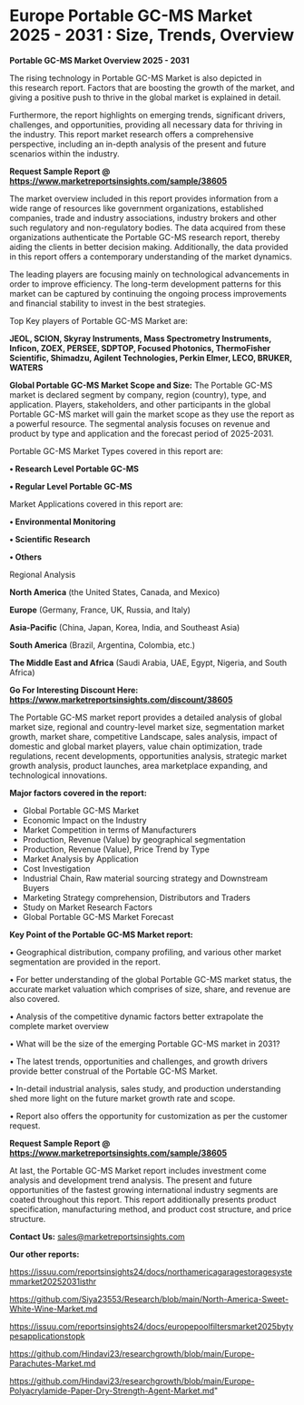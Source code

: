 # Europe Portable GC-MS Market 2025 - 2031 : Size, Trends, Overview

<Strong> Portable GC-MS Market Overview 2025 - 2031</strong>

The rising technology in Portable GC-MS Market is also depicted in this research report. Factors that are boosting the growth of the market, and giving a positive push to thrive in the global market is explained in detail.

Furthermore, the report highlights on emerging trends, significant drivers, challenges, and opportunities, providing all necessary data for thriving in the industry. This report market research offers a comprehensive perspective, including an in-depth analysis of the present and future scenarios within the industry.

<strong>Request Sample Report @ <a href=https://www.marketreportsinsights.com/sample/38605>https://www.marketreportsinsights.com/sample/38605</a></strong>

The market overview included in this report provides information from a wide range of resources like government organizations, established companies, trade and industry associations, industry brokers and other such regulatory and non-regulatory bodies. The data acquired from these organizations authenticate the Portable GC-MS research report, thereby aiding the clients in better decision making. Additionally, the data provided in this report offers a contemporary understanding of the market dynamics.

The leading players are focusing mainly on technological advancements in order to improve efficiency. The long-term development patterns for this market can be captured by continuing the ongoing process improvements and financial stability to invest in the best strategies.

Top Key players of Portable GC-MS Market are:

<strong>JEOL, SCION, Skyray Instruments, Mass Spectrometry Instruments, Inficon, ZOEX, PERSEE, SDPTOP, Focused Photonics, ThermoFisher Scientific, Shimadzu, Agilent Technologies, Perkin Elmer, LECO, BRUKER, WATERS</strong>

<strong><b>Global Portable GC-MS Market Scope and Size:</b></strong>
The Portable GC-MS market is declared segment by company, region (country), type, and application. Players, stakeholders, and other participants in the global Portable GC-MS market will gain the market scope as they use the report as a powerful resource. The segmental analysis focuses on revenue and product by type and application and the forecast period of 2025-2031.

Portable GC-MS Market Types covered in this report are:

<strong>•  Research Level Portable GC-MS

•  Regular Level Portable GC-MS</strong>

Market Applications covered in this report are:

<strong>•  Environmental Monitoring

•  Scientific Research

•  Others</strong> 

Regional Analysis

<strong>North America</strong> (the United States, Canada, and Mexico)

<strong>Europe</strong> (Germany, France, UK, Russia, and Italy)

<strong>Asia-Pacific</strong> (China, Japan, Korea, India, and Southeast Asia)

<strong>South America</strong> (Brazil, Argentina, Colombia, etc.)

<strong>The Middle East and Africa</strong> (Saudi Arabia, UAE, Egypt, Nigeria, and South Africa)

<strong>Go For Interesting Discount Here: <a href=https://www.marketreportsinsights.com/discount/38605>https://www.marketreportsinsights.com/discount/38605</a></strong>

The Portable GC-MS market report provides a detailed analysis of global market size, regional and country-level market size, segmentation market growth, market share, competitive Landscape, sales analysis, impact of domestic and global market players, value chain optimization, trade regulations, recent developments, opportunities analysis, strategic market growth analysis, product launches, area marketplace expanding, and technological innovations.

<strong><b>Major factors covered in the report:</b></strong>
<ul>
  <li>Global Portable GC-MS Market </li>
  <li>Economic Impact on the Industry</li>
  <li>Market Competition in terms of Manufacturers</li>
  <li>Production, Revenue (Value) by geographical segmentation</li>
  <li>Production, Revenue (Value), Price Trend by Type</li>
  <li>Market Analysis by Application</li>
  <li>Cost Investigation</li>
  <li>Industrial Chain, Raw material sourcing strategy and Downstream Buyers</li>
  <li>Marketing Strategy comprehension, Distributors and Traders</li>
  <li>Study on Market Research Factors</li>
  <li>Global Portable GC-MS Market Forecast</li>
</ul>

<strong><b>Key Point of the Portable GC-MS Market report:</b></strong>

• Geographical distribution, company profiling, and various other market segmentation are provided in the report.

• For better understanding of the global Portable GC-MS market status, the accurate market valuation which comprises of size, share, and revenue are also covered.

• Analysis of the competitive dynamic factors better extrapolate the complete market overview

• What will be the size of the emerging Portable GC-MS market in 2031?

• The latest trends, opportunities and challenges, and growth drivers provide better construal of the Portable GC-MS Market.

• In-detail industrial analysis, sales study, and production understanding shed more light on the future market growth rate and scope.

• Report also offers the opportunity for customization as per the customer request.

<strong>Request Sample Report @ <a href=https://www.marketreportsinsights.com/sample/38605>https://www.marketreportsinsights.com/sample/38605</a></strong>

At last, the Portable GC-MS Market report includes investment come analysis and development trend analysis. The present and future opportunities of the fastest growing international industry segments are coated throughout this report. This report additionally presents product specification, manufacturing method, and product cost structure, and price structure.

<strong>Contact Us:</strong>
sales@marketreportsinsights.com

<strong>Our other reports:</strong>

<a href=https://issuu.com/reportsinsights24/docs/northamericagaragestoragesystemmarket20252031isthr>https://issuu.com/reportsinsights24/docs/northamericagaragestoragesystemmarket20252031isthr</a>

<a href=https://github.com/Siya23553/Research/blob/main/North-America-Sweet-White-Wine-Market.md>https://github.com/Siya23553/Research/blob/main/North-America-Sweet-White-Wine-Market.md</a>

<a href=https://issuu.com/reportsinsights24/docs/europepoolfiltersmarket2025bytypesapplicationstopk>https://issuu.com/reportsinsights24/docs/europepoolfiltersmarket2025bytypesapplicationstopk</a>

<a href=https://github.com/Hindavi23/researchgrowth/blob/main/Europe-Parachutes-Market.md>https://github.com/Hindavi23/researchgrowth/blob/main/Europe-Parachutes-Market.md</a>

<a href=https://github.com/Hindavi23/researchgrowth/blob/main/Europe-Polyacrylamide-Paper-Dry-Strength-Agent-Market.md>https://github.com/Hindavi23/researchgrowth/blob/main/Europe-Polyacrylamide-Paper-Dry-Strength-Agent-Market.md</a>"
